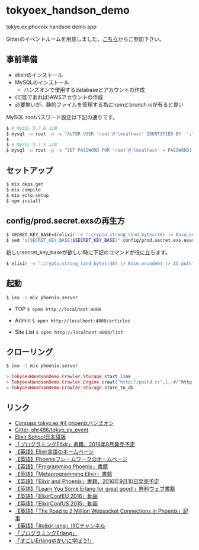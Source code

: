 # tokyoex_handson_demo
tokyo.ex phoenix handson demo app

Gitterのイベントルームを用意しました、[こちら][gitter]からご参加下さい。

## 事前準備

- elixirのインストール
- MySQLのインストール
    - ハンズオンで使用するdatabaseとアカウントの作成
- (可能であれば)AWSアカウントの作成
- 必要無いが、静的ファイルを管理する為にnpmとbrunch.ioが有ると良い

MySQL rootパスワード設定は下記の通りです。

```sh
$ # MySQL 5.7.6 以後
$ mysql -u root -p -e "ALTER USER 'root'@'localhost' IDENTIFIED BY '';"
$
$ # MySQL 5.7.5 以前
$ mysql -u root -p -e "SET PASSWORD FOR 'root'@'localhost' = PASSWORD('');"
```

## セットアップ

```sh
$ mix deps.get
$ mix compile
$ mix ecto.setup
$ npm install
```

## config/prod.secret.exsの再生方

```sh
$ SECRET_KEY_BASE=$(elixir -e ":crypto.strong_rand_bytes(48) |> Base.encode64 |> IO.puts")
$ sed "s|SECRET_KEY_BASE|$SECRET_KEY_BASE|" config/prod.secret.exs.example >config/prod.secret.exs
```

新しいsecret_key_baseが欲しい時に下記のコマンドが役に立ちます。

```sh
$ elixir -e ":crypto.strong_rand_bytes(48) |> Base.encode64 |> IO.puts"
```

## 起動

```sh
$ iex -S mix phoenix.server
```

* TOP
``$ open http://localhost:4000``

* Admin
``$ open http://localhost:4000/articles``

* Site List
``$ open http://localhost:4000/list``

## クローリング

```sh
$ iex -S mix phoenix.server
```

```elixir
> TokyoexHandsonDemo.Crawler.Storage.start_link
> TokyoexHandsonDemo.Crawler.Engine.crawl("http://postd.cc",1,~r/^http:\/\/postd\.cc\/.*\/$/)
> TokyoexHandsonDemo.Crawler.Storage.store_to_db
```

## リンク

- [Conpass tokyo.ex #4 phoenixハンズオン][conpass]
- [Gitter, ohr486/tokyo_ex_event][gitter]
- [Elixir School日本語版][elixir_school_jp]
- [「プログラミングElixir」書籍、2016年8月発売予定][elixir_book]
- [【英語】Elixir言語のホームページ][elixir_home]
- [【英語】Phoenixフレームワークのホームページ][phoenix_home]
- [【英語】「Programming Phoenix」書籍][phoenix_book]
- [【英語】「Metaprogramming Elixir」書籍][metaprogramming_book]
- [【英語】「Elixir and Phoenix」書籍、2016年9月10日発売予定][elixir_phoenix_book]
- [【英語】「Learn You Some Erlang for great good!」無料ウェブ書籍][erlang_book]
- [【英語】「ElixirConfEU 2016」動画][elixirconfeu-2016]
- [【英語】「ElixirConfUS 2015」動画][elixirconfus-2015]
- [【英語】「The Road to 2 Million Websocket Connections in Phoenix」記事][phoenix-2-million]
- [【英語】「#elixir-lang」IRCチャンネル][elixir-lang-irc]
- [「プログラミングErlang」][programming_erlang]
- [「すごいErlangゆかいに学ぼう!」][erlang_book_jp]

[conpass]: http://beam-lang.connpass.com/event/34985/
[gitter]: https://gitter.im/ohr486/tokyo_ex_event?utm_source=share-link&utm_medium=link&utm_campaign=share-link
[elixir_school_jp]: https://elixirschool.com/jp/
[elixir_book]: http://shop.ohmsha.co.jp/shopdetail/000000004675/
[elixir_home]: http://elixir-lang.org
[phoenix_home]: http://www.phoenixframework.org
[phoenix_book]: https://pragprog.com/book/phoenix/programming-phoenix
[metaprogramming_book]: https://pragprog.com/book/cmelixir/metaprogramming-elixir
[elixir_phoenix_book]: https://pragprog.com/book/lhelph/elixir-and-phoenix
[erlang_book]: http://learnyousomeerlang.com
[elixirconfeu-2016]: http://bit.ly/1TrVaqC
[elixirconfus-2015]: http://bit.ly/1Ly8Dug
[phoenix-2-million]: http://www.phoenixframework.org/blog/the-road-to-2-million-websocket-connections
[elixir-lang-irc]: http://irc.lc/freenode/elixir-lang
[programming_erlang]: https://www.amazon.co.jp/dp/4274067149
[erlang_book_jp]: https://www.amazon.co.jp/dp/4274069125

